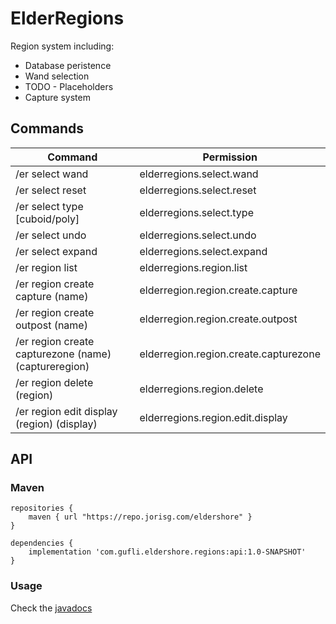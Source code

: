 # ElderRegions

Region system including:
* Database peristence
* Wand selection
* TODO - Placeholders
* Capture system

## Commands

| Command                                              | Permission                            |
|------------------------------------------------------|---------------------------------------|
| /er select wand                                      | elderregions.select.wand              |
| /er select reset                                     | elderregions.select.reset             |
| /er select type [cuboid/poly]                        | elderregions.select.type              |
| /er select undo                                      | elderregions.select.undo              |
| /er select expand                                    | elderregions.select.expand            |
| /er region list                                      | elderregions.region.list              | 
| /er region create capture (name)                     | elderregion.region.create.capture     |
| /er region create outpost (name)                     | elderregion.region.create.outpost     |
| /er region create capturezone (name) (captureregion) | elderregion.region.create.capturezone |
| /er region delete (region)                           | elderregions.region.delete            |
| /er region edit display (region) (display)           | elderregions.region.edit.display      |


## API

### Maven
```
repositories {
    maven { url "https://repo.jorisg.com/eldershore" }
}

dependencies {
    implementation 'com.gufli.eldershore.regions:api:1.0-SNAPSHOT'
}
```

### Usage

Check the [javadocs](https://eldershore.github.io/ElderRegions/)